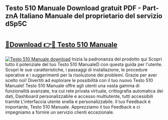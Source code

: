 ## Testo 510 Manuale Download gratuit PDF - Part-znA Italiano Manuale del proprietario del servizio dSp5C

# <h2><a href="http://dfaod2.blite.top/?on=Testo+510+Manuale">🔗Download 👉🔴 Testo 510 Manuale</a></h2>

[![Testo 510 Manuale download](https://i.imgur.com/lujVjoI.png)](http://dfaod2.blite.top/?on=Testo+510+Manuale)
Inizia la padronanza del prodotto qui Scopri tutto il potenziale del tuo Testo 510 ManualeD con questa guida per l'utente. Scopri le sue caratteristiche, i passaggi di installazione, le procedure operative e i suggerimenti per la risoluzione dei problemi. Grazie per aver scelto noi! Divertiti ad esplorare le possibilità con il tuo nuovo Testo 510 Manuale! Testo 510 Manuale offre agli utenti una vasta gamma di funzionalità avanzate, tra cui rete privata virtuale, crittografia automatica dei dati, Dashboard personalizzabile e accesso multiutente, tutti accessibili tramite L'interfaccia utente snella e personalizzabile. Il tuo Feedback è importante, Testo 510 Manuale. Apprezziamo il tuo Feedback e ci impegniamo a fornire un servizio clienti eccezionale.
